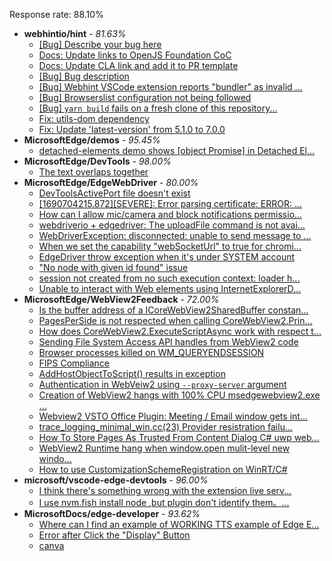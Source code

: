 Response rate: 88.10%

* **webhintio/hint** - _81.63%_
  * [[Bug] Describe your bug here](https://github.com/webhintio/hint/issues/5693)
  * [Docs: Update links to OpenJS Foundation CoC](https://github.com/webhintio/hint/pull/5692)
  * [Docs: Update CLA link and add it to PR template](https://github.com/webhintio/hint/pull/5691)
  * [[Bug] Bug description](https://github.com/webhintio/hint/issues/5688)
  * [[Bug] Webhint VSCode extension reports "bundler" as invalid ...](https://github.com/webhintio/hint/issues/5563)
  * [[Bug] Browserslist configuration not being followed](https://github.com/webhintio/hint/issues/5556)
  * [[Bug] `yarn build` fails on a fresh clone of this repository...](https://github.com/webhintio/hint/issues/5657)
  * [Fix: utils-dom dependency](https://github.com/webhintio/hint/pull/5564)
  * [Fix: Update 'latest-version' from 5.1.0 to 7.0.0](https://github.com/webhintio/hint/pull/5471)
* **MicrosoftEdge/demos** - _95.45%_
  * [detached-elements demo shows [object Promise] in Detached El...](https://github.com/MicrosoftEdge/Demos/issues/24)
* **MicrosoftEdge/DevTools** - _98.00%_
  * [The text overlaps together](https://github.com/MicrosoftEdge/DevTools/issues/171)
* **MicrosoftEdge/EdgeWebDriver** - _80.00%_
  * [DevToolsActivePort file doesn't exist](https://github.com/MicrosoftEdge/EdgeWebDriver/issues/101)
  * [[1690704215.872][SEVERE]: Error parsing certificate: ERROR: ...](https://github.com/MicrosoftEdge/EdgeWebDriver/issues/99)
  * [How can I allow mic/camera and block notifications permissio...](https://github.com/MicrosoftEdge/EdgeWebDriver/issues/98)
  * [webdriverio + edgedriver: The uploadFile command is not avai...](https://github.com/MicrosoftEdge/EdgeWebDriver/issues/97)
  * [WebDriverException: disconnected: unable to send message to ...](https://github.com/MicrosoftEdge/EdgeWebDriver/issues/104)
  * [When we set the capability "webSocketUrl" to true for chromi...](https://github.com/MicrosoftEdge/EdgeWebDriver/issues/103)
  * [EdgeDriver throw exception when it's under SYSTEM account](https://github.com/MicrosoftEdge/EdgeWebDriver/issues/100)
  * ["No node with given id found" issue](https://github.com/MicrosoftEdge/EdgeWebDriver/issues/96)
  * [session not created from no such execution context: loader h...](https://github.com/MicrosoftEdge/EdgeWebDriver/issues/95)
  * [Unable to interact with Web elements using InternetExplorerD...](https://github.com/MicrosoftEdge/EdgeWebDriver/issues/91)
* **MicrosoftEdge/WebView2Feedback** - _72.00%_
  * [Is the buffer address of a ICoreWebView2SharedBuffer constan...](https://github.com/MicrosoftEdge/WebView2Feedback/issues/3712)
  * [PagesPerSide is not respected when calling CoreWebView2.Prin...](https://github.com/MicrosoftEdge/WebView2Feedback/issues/3710)
  * [How does CoreWebView2.ExecuteScriptAsync work with respect t...](https://github.com/MicrosoftEdge/WebView2Feedback/issues/3708)
  * [Sending File System Access API handles from WebView2 code](https://github.com/MicrosoftEdge/WebView2Feedback/issues/3706)
  * [Browser processes killed on WM_QUERYENDSESSION](https://github.com/MicrosoftEdge/WebView2Feedback/issues/3700)
  * [FIPS Compliance](https://github.com/MicrosoftEdge/WebView2Feedback/issues/3684)
  * [AddHostObjectToScript() results in exception](https://github.com/MicrosoftEdge/WebView2Feedback/issues/3680)
  * [Authentication in WebVeiw2 using `--proxy-server` argument](https://github.com/MicrosoftEdge/WebView2Feedback/issues/3667)
  * [Creation of WebView2 hangs with 100% CPU msedgewebview2.exe ...](https://github.com/MicrosoftEdge/WebView2Feedback/issues/3698)
  * [Webview2 VSTO Office Plugin: Meeting / Email window gets int...](https://github.com/MicrosoftEdge/WebView2Feedback/issues/3692)
  * [trace_logging_minimal_win.cc(23) Provider resistration failu...](https://github.com/MicrosoftEdge/WebView2Feedback/issues/3687)
  * [How To Store Pages As Trusted From Content Dialog C# uwp web...](https://github.com/MicrosoftEdge/WebView2Feedback/issues/3672)
  * [WebView2 Runtime hang when window.open mulit-level new windo...](https://github.com/MicrosoftEdge/WebView2Feedback/issues/3664)
  * [How to use CustomizationSchemeRegistration on WinRT/C#](https://github.com/MicrosoftEdge/WebView2Feedback/issues/3658)
* **microsoft/vscode-edge-devtools** - _96.00%_
  * [I think there's something wrong with the extension live serv...](https://github.com/microsoft/vscode-edge-devtools/issues/1685)
  * [I use nvm.fish install node ,but plugin don't identify them。...](https://github.com/microsoft/vscode-edge-devtools/issues/1673)
* **MicrosoftDocs/edge-developer** - _93.62%_
  * [Where can I find an example of WORKING TTS example of Edge E...](https://github.com/MicrosoftDocs/edge-developer/issues/2782)
  * [Error after Click the "Display" Button](https://github.com/MicrosoftDocs/edge-developer/issues/2781)
  * [canva](https://github.com/MicrosoftDocs/edge-developer/issues/2779)